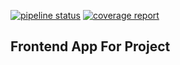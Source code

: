 [![pipeline status](https://gitlab.com/chip-internal/brute-force-dev/wallet-web/badges/master/pipeline.svg)](https://gitlab.com/chip-internal/brute-force-dev/wallet-web/commits/master)
[![coverage report](https://gitlab.com/chip-internal/brute-force-dev/wallet-web/badges/master/coverage.svg)](https://gitlab.com/chip-internal/brute-force-dev/wallet-web/commits/master)

## Frontend App For Project

